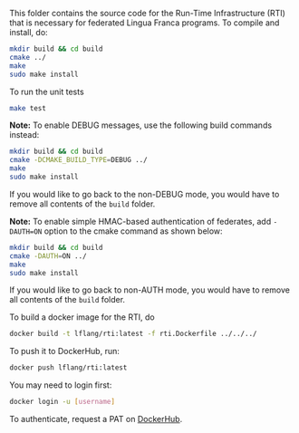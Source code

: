 This folder contains the source code for the Run-Time Infrastructure (RTI) that
is necessary for federated Lingua Franca programs. To compile and install, do:

```bash
mkdir build && cd build
cmake ../
make
sudo make install
```

To run the unit tests
```bash
make test
```

**Note:** To enable DEBUG messages, use the following build commands instead:

```bash
mkdir build && cd build
cmake -DCMAKE_BUILD_TYPE=DEBUG ../
make
sudo make install
```

If you would like to go back to the non-DEBUG mode, you would have to remove all contents of the `build` folder.

**Note:** To enable simple HMAC-based authentication of federates,
add `-DAUTH=ON` option to the cmake command as shown below:

```bash
mkdir build && cd build
cmake -DAUTH=ON ../
make
sudo make install
```

If you would like to go back to non-AUTH mode, you would have to remove all contents of the `build` folder.

To build a docker image for the RTI, do 
```bash
docker build -t lflang/rti:latest -f rti.Dockerfile ../../../
```

To push it to DockerHub, run:
```bash
docker push lflang/rti:latest
```

You may need to login first:
```bash
docker login -u [username]
```

To authenticate, request a PAT on [DockerHub](https://hub.docker.com/settings/security).

